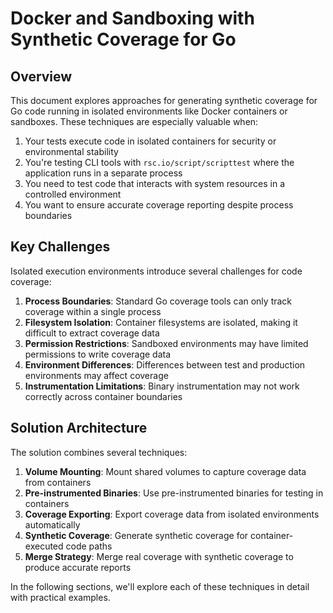 # Docker and Sandboxing with Synthetic Coverage for Go

## Overview

This document explores approaches for generating synthetic coverage for Go code running in isolated environments like Docker containers or sandboxes. These techniques are especially valuable when:

1. Your tests execute code in isolated containers for security or environmental stability
2. You're testing CLI tools with `rsc.io/script/scripttest` where the application runs in a separate process
3. You need to test code that interacts with system resources in a controlled environment
4. You want to ensure accurate coverage reporting despite process boundaries

## Key Challenges

Isolated execution environments introduce several challenges for code coverage:

1. **Process Boundaries**: Standard Go coverage tools can only track coverage within a single process
2. **Filesystem Isolation**: Container filesystems are isolated, making it difficult to extract coverage data
3. **Permission Restrictions**: Sandboxed environments may have limited permissions to write coverage data
4. **Environment Differences**: Differences between test and production environments may affect coverage
5. **Instrumentation Limitations**: Binary instrumentation may not work correctly across container boundaries

## Solution Architecture

The solution combines several techniques:

1. **Volume Mounting**: Mount shared volumes to capture coverage data from containers
2. **Pre-instrumented Binaries**: Use pre-instrumented binaries for testing in containers
3. **Coverage Exporting**: Export coverage data from isolated environments automatically
4. **Synthetic Coverage**: Generate synthetic coverage for container-executed code paths
5. **Merge Strategy**: Merge real coverage with synthetic coverage to produce accurate reports

In the following sections, we'll explore each of these techniques in detail with practical examples.